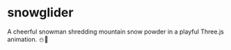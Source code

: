 # snowglider
A cheerful snowman shredding mountain snow powder in a playful Three.js animation. ⛄️🎿
